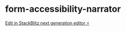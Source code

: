 # form-accessibility-narrator

[Edit in StackBlitz next generation editor ⚡️](https://stackblitz.com/~/github.com/pawan-perennial21/form-accessibility-narrator)